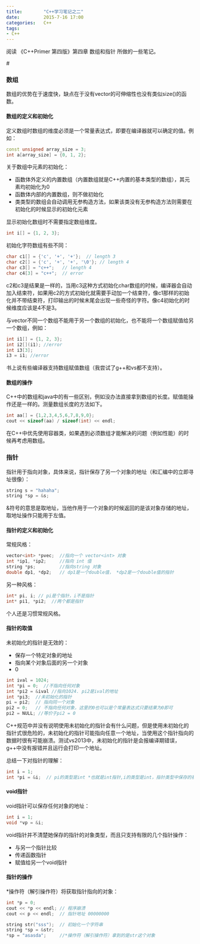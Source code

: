 ```yaml
---
title:        "C++学习笔记之二"
date:         2015-7-16 17:00
categories:   C++
tags:
- C++
---
```


阅读 《C++Primer 第四版》第四章 数组和指针 所做的一些笔记。

#<!--more-->

### 数组

数组的优势在于速度快，缺点在于没有vector的可伸缩性也没有类似size()的函数。

#### 数组的定义和初始化
定义数组时数组的维度必须是一个常量表达式，即要在编译器就可以确定的值。例如：
```cpp
const unsigned array_size = 3;
int a[array_size] = {0, 1, 2};
```
关于数组中元素的初始化：
* 函数体外定义的内置数组（内置数组就是C++内置的基本类型的数组），其元素均初始化为0
* 函数体内部的内置数组，则不做初始化
* 类类型的数组会自动调用无参构造方法，如果该类没有无参构造方法则需要在初始化的时候显示的初始化元素

显示初始化数组时不需要指定数组维度。
```cpp
int i[] = {1, 2, 3};
```
初始化字符数组有些不同：

```cpp
char c1[] = {'c', '+', '+'};  // length 3
char c2[] = {'c', '+', '+', '\0'}; // length 4
char c3[] = "c++";   // length 4
char c4[3] = "c++";  // error
```
c2和c3是结果是一样的，当用c3这种方式初始化char数组的时候，编译器会自动加入结束符，如果用c2的方式初始化就需要手动加一个结束符，像c1那样的初始化并不带结束符，打印输出的时候末尾会出现一些奇怪的字符。像c4初始化的时候维度应该是4不是3。

与vector不同一个数组不能用于另一个数组的初始化，也不能将一个数组赋值给另一个数组，例如：
```cpp
int i1[] = {1, 2, 3};
int i2[](i1); //error
int i3[3];
i3 = i1; //error
```
书上说有些编译器支持数组赋值数组（我尝试了g++和vs都不支持）。

#### 数组的操作
C++中的数组和java中的有一些区别，例如没办法直接拿到数组的长度。赋值能操作还是一样的。测量数组长度的方法如下。
```cpp
int aa[] = {1,2,3,4,5,6,7,8,9,0};
cout << sizeof(aa) / sizeof(int) << endl;
```
在C++中优先使用容器类，如果遇到必须数组才能解决的问题（例如性能）的时候再考虑用数组。

### 指针

指针用于指向对象，具体来说，指针保存了另一个对象的地址（和汇编中的立即寻址很像）：
```cpp
string s = "hahaha";
string *sp = &s;
```
&符号的意思是取地址，当他作用于一个对象的时候返回的是该对象存储的地址，取地址操作只能用于左值。


#### 指针的定义和初始化
常规风格：
```cpp
vector<int> *pvec;  //指向一个 vector<int> 对象
int *ip1, *ip2;     //指向 int 值
string *ps;         //指向string 对象
double dp1, *dp2;   // dp1是一个double值， *dp2是一个double值的指针
```
另一种风格：
```cpp
int* pi, i; // pi是个指针，i不是指针
int* pi1, *pi2;  //两个都是指针
```
个人还是习惯常规风格。

#### 指针的取值
未初始化的指针是无效的：
* 保存一个特定对象的地址
* 指向某个对象后面的另一个对象
* 0

```cpp
int ival = 1024;
int *pi = 0;  //不指向任何对象
int *pi2 = &ival //指向1024. pi2是ival的地址
int *pi3;  //未初始化的指针
pi = pi2;  // 指向同一个对象
pi2 = 0;   // 不指向任何对象，这里的0也可以是个常量表达式只要结果为0即可
pi2 = NULL; //等价于pi2 = 0
```
C++规范中并没有说明使用未初始化的指针会有什么问题，但是使用未初始化的指针式很危险的，未初始化的指针可能指向任意一个地址，当使用这个指针指向的数据时很有可能崩溃。测试vs2013中，未初始化的指针是会报编译期错误，g++中没有报错并且运行会打印一个地址。

总结一下对指针的理解：
```cpp
int i = 1;
int *pi = &i;  // pi的类型是int *也就是int指针,i的类型是int，指针类型中保存的被指向对象的地址，根据实际测试发现&i返回的就是int *类型。
```

#### void指针
void指针可以保存任何对象的地址：
```cpp
int i = 1;
void *vp = &i;
```
void指针并不清楚她保存的指针的对象类型，而且只支持有限的几个指针操作：
* 与另一个指针比较
* 传递函数指针
* 赋值给另一个void指针

#### 指针的操作
*操作符（解引操作符）将获取指针指向的对象：
```cpp
int *p = 0;
cout << *p << endl; // 程序崩溃
cout << p << endl;  // 指针地址 00000000

string str("sss");  // 初始化一个字符串
string *sp = &str;  
*sp = "asasda";     //*操作符（解引操作符）拿到的是str这个对象
```




